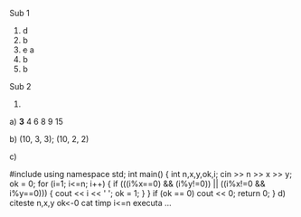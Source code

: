 Sub 1
1) d
2) b
3) ~~c~~ a
4) b
5) b

Sub 2

1) 
  a) **3** 4 6 8 9 15
  
  b) (10, 3, 3); (10, 2, 2)
  
  c) 
  
#include <iostream>
using namespace std;
int main()
{
    int n,x,y,ok,i;
    cin >> n >> x >> y;
    ok = 0;
    for (i=1; i<=n; i++) {
        if (((i%x==0) && (i%y!=0)) || ((i%x!=0 && i%y==0))) {
            cout << i << ' ';
            ok = 1;
        }
    }
    if (ok == 0)
        cout << 0;
    return 0;
}
  d) 
citeste n,x,y
ok<-0
cat timp i<=n executa ...
